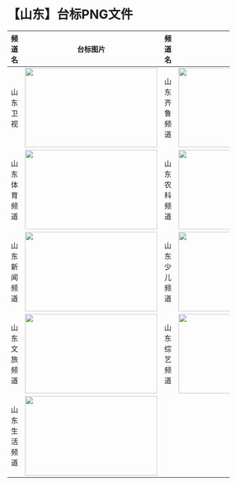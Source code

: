 # 【山东】台标PNG文件
|频道名|台标图片|频道名|台标图片|
|:---|:---:|:---|:---:|
|山东卫视|<img src="https://raw.githubusercontent.com/taksssss/TVlogo/main/img/Shandong.png" width="300" height="180">|山东齐鲁频道|<img src="https://raw.githubusercontent.com/taksssss/TVlogo/main/img/Shandong1.png" width="300" height="180">|
|山东体育频道|<img src="https://raw.githubusercontent.com/taksssss/TVlogo/main/img/Shandong2.png" width="300" height="180">|山东农科频道|<img src="https://raw.githubusercontent.com/taksssss/TVlogo/main/img/Shandong3.png" width="300" height="180">|
|山东新闻频道|<img src="https://raw.githubusercontent.com/taksssss/TVlogo/main/img/Shandong4.png" width="300" height="180">|山东少儿频道|<img src="https://raw.githubusercontent.com/taksssss/TVlogo/main/img/Shandong5.png" width="300" height="180">|
|山东文旅频道|<img src="https://raw.githubusercontent.com/taksssss/TVlogo/main/img/Shandong6.png" width="300" height="180">|山东综艺频道|<img src="https://raw.githubusercontent.com/taksssss/TVlogo/main/img/Shandong7.png" width="300" height="180">|
|山东生活频道|<img src="https://raw.githubusercontent.com/taksssss/TVlogo/main/img/Shandong8.png" width="300" height="180">|
